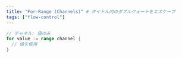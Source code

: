 ```yaml
---
title: "For-Range (Channels)" # タイトル内のダブルクォートをエスケープ
tags: ["flow-control"]
---
```


```go
// チャネル: 値のみ
for value := range channel {
  // 値を使用
}
```